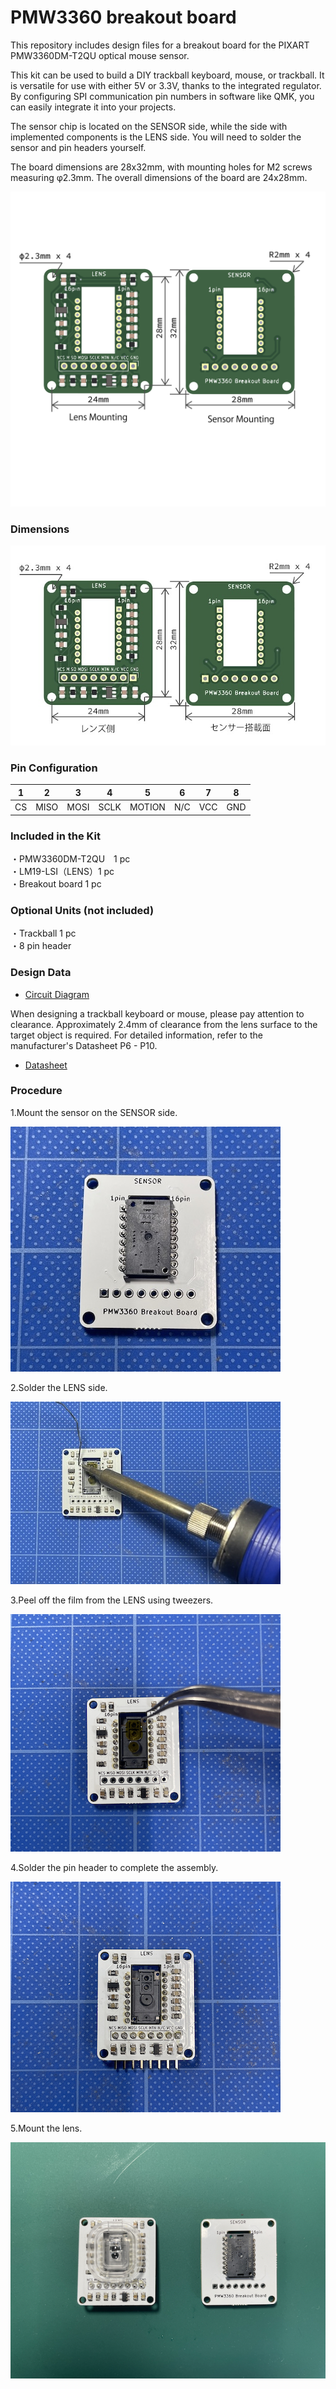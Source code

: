 # PMW3360 breakout board

This repository includes design files for a breakout board for the PIXART PMW3360DM-T2QU optical mouse sensor.

This kit can be used to build a DIY trackball keyboard, mouse, or trackball. It is versatile for use with either 5V or 3.3V, thanks to the integrated regulator. By configuring SPI communication pin numbers in software like QMK, you can easily integrate it into your projects.

The sensor chip is located on the SENSOR side, while the side with implemented components is the LENS side. You will need to solder the sensor and pin headers yourself.

The board dimensions are 28x32mm, with mounting holes for M2 screws measuring φ2.3mm. The overall dimensions of the board are 24x28mm.

![a render of the PCB](pmw3360dimension_en.png)

### Dimensions
![](pmw3360dimension_ja.jpeg)

### Pin Configuration
|1|2|3|4|5|6|7|8|
|-|-|-|-|-|-|-|-|
|CS|MISO|MOSI|SCLK|MOTION|N/C|VCC|GND|

### Included in the Kit
・PMW3360DM-T2QU　1 pc<br>
・LM19-LSI（LENS）1 pc<br>
・Breakout board 1 pc<br>

### Optional Units (not included)
・Trackball 1 pc<br>
・8 pin header<br>

### Design Data
- [Circuit Diagram](https://github.com/monkeypad/pmw3360-breakout/blob/main/pcb/pmw3360.pdf)

When designing a trackball keyboard or mouse, please pay attention to clearance. Approximately 2.4mm of clearance from the lens surface to the target object is required. For detailed information, refer to the manufacturer's Datasheet P6 - P10.

- [Datasheet](https://d3s5r33r268y59.cloudfront.net/datasheets/9604/2017-05-07-18-19-11/PMS0058-PMW3360DM-T2QU-DS-R1.50-26092016._20161202173741.pdf)

### Procedure

1.Mount the sensor on the SENSOR side.

![](img/monkeypad_6_02.jpeg)  

2.Solder the LENS side.

![](img/monkeypad_6_03.jpeg) 

3.Peel off the film from the LENS using tweezers.

![](img/monkeypad_6_04.jpeg)  

4.Solder the pin header to complete the assembly.

![](img/monkeypad_6_05.jpeg)  

5.Mount the lens.

![](img/monkeypad_6_06.jpeg)  

